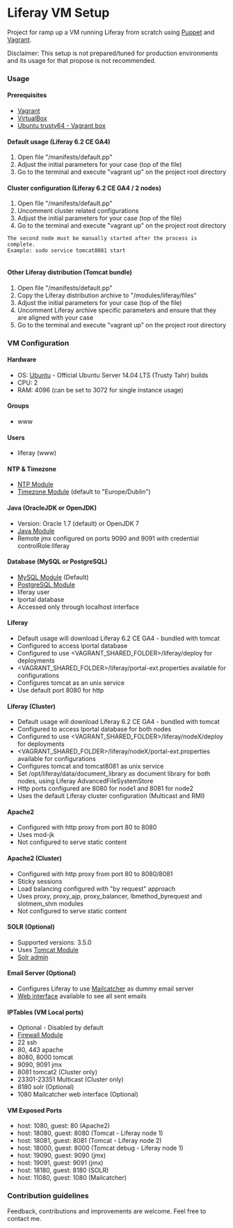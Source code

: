 # Liferay VM Setup #

Project for ramp up a VM running Liferay from scratch using [Puppet](https://puppetlabs.com/) and [Vagrant](https://www.vagrantup.com/).

Disclaimer: This setup is not prepared/tuned for production environments and its usage for that propose is not recommended. 

### Usage ###

#### Prerequisites ####

* [Vagrant](http://docs.vagrantup.com/v2/getting-started/index.html) 
* [VirtualBox](https://www.virtualbox.org/)
* [Ubuntu trusty64 - Vagrant box](https://atlas.hashicorp.com/ubuntu/boxes/trusty64)

#### Default usage (Liferay 6.2 CE GA4) ####

1. Open file "/manifests/default.pp"
2. Adjust the initial parameters for your case (top of the file)
3. Go to the terminal and execute "vagrant up" on the project root directory

#### Cluster configuration (Liferay 6.2 CE GA4 / 2 nodes) ####

1. Open file "/manifests/default.pp"
2. Uncomment cluster related configurations
3. Adjust the initial parameters for your case (top of the file)
4. Go to the terminal and execute "vagrant up" on the project root directory

```
The second node must be manually started after the process is complete.
Example: sudo service tomcat8081 start


```

#### Other Liferay distribution (Tomcat bundle) ####

1. Open file "/manifests/default.pp"
2. Copy the Liferay distribution archive to "/modules/liferay/files" 
3. Adjust the initial parameters for your case (top of the file)
4. Uncomment Liferay archive specific parameters and ensure that they are aligned with your case
5. Go to the terminal and execute "vagrant up" on the project root directory

### VM Configuration ###

#### Hardware ####

* OS: [Ubuntu](https://atlas.hashicorp.com/ubuntu/boxes/trusty64) - Official Ubuntu Server 14.04 LTS (Trusty Tahr) builds
* CPU: 2
* RAM: 4096 (can be set to 3072 for single instance usage)

#### Groups #####

* www

#### Users #####

* liferay (www)

#### NTP & Timezone #####

* [NTP Module](https://forge.puppetlabs.com/puppetlabs/ntp)
* [Timezone Module](https://forge.puppetlabs.com/saz/timezone) (default to "Europe/Dublin")

#### Java (OracleJDK or OpenJDK) #####

* Version: Oracle 1.7 (default) or OpenJDK 7
* [Java Module](https://forge.puppetlabs.com/puppetlabs/java)
* Remote jmx configured on ports 9090 and 9091 with credential controlRole:liferay

#### Database (MySQL or PostgreSQL) #####

* [MySQL Module](https://forge.puppetlabs.com/puppetlabs/mysql) (Default)
* [PostgreSQL Module](https://forge.puppetlabs.com/puppetlabs/postgresql)
* liferay user
* lportal database
* Accessed only through localhost interface

#### Liferay #####

* Default usage will download Liferay 6.2 CE GA4 - bundled with tomcat
* Configured to access lportal database
* Configured to use <VAGRANT_SHARED_FOLDER>/liferay/deploy for deployments
* <VAGRANT_SHARED_FOLDER>/liferay/portal-ext.properties available for configurations 
* Configures tomcat as an unix service
* Use default port 8080 for http

#### Liferay (Cluster) #####

* Default usage will download Liferay 6.2 CE GA4 - bundled with tomcat
* Configured to access lportal database for both nodes
* Configured to use <VAGRANT_SHARED_FOLDER>/liferay/nodeX/deploy for deployments
* <VAGRANT_SHARED_FOLDER>/liferay/nodeX/portal-ext.properties available for configurations 
* Configures tomcat and tomcat8081 as unix service
* Set /opt/liferay/data/document_library as document library for both nodes, using Liferay AdvancedFileSystemStore
* Http ports configured are 8080 for node1 and 8081 for node2
* Uses the default Liferay cluster configuration (Multicast and RMI)

#### Apache2 #####

* Configured with http proxy from port 80 to 8080
* Uses mod-jk
* Not configured to serve static content

#### Apache2 (Cluster) #####

* Configured with http proxy from port 80 to 8080/8081
* Sticky sessions
* Load balancing configured with "by request" approach
* Uses proxy, proxy_ajp, proxy_balancer, lbmethod_byrequest and slotmem_shm modules
* Not configured to serve static content

#### SOLR (Optional) #####

* Supported versions: 3.5.0
* Uses [Tomcat Module](https://forge.puppetlabs.com/puppetlabs/tomcat)
* [Solr admin](http://localhost:18180/solr/admin)

#### Email Server (Optional) #####

* Configures Liferay to use [Mailcatcher](http://mailcatcher.me/) as dummy email server
* [Web interface](http://localhost:11080) available to see all sent emails

#### IPTables (VM Local ports) #####

* Optional - Disabled by default
* [Firewall Module](https://forge.puppetlabs.com/puppetlabs/firewall)
* 22 ssh
* 80, 443 apache
* 8080, 8000 tomcat
* 9090, 9091 jmx
* 8081 tomcat2 (Cluster only)
* 23301-23351 Multicast (Cluster only)
* 8180 solr (Optional)
* 1080 Mailcatcher web interface (Optional)

#### VM Exposed Ports #####

* host: 1080, guest: 80    (Apache2)
* host: 18080, guest: 8080 (Tomcat - Liferay node 1)
* host: 18081, guest: 8081 (Tomcat - Liferay node 2)
* host: 18000, guest: 8000 (Tomcat debug - Liferay node 1)
* host: 19090, guest: 9090 (jmx)
* host: 19091, guest: 9091 (jmx)
* host: 18180, guest: 8180 (SOLR)
* host: 11080, guest: 1080 (Mailcatcher)

### Contribution guidelines ###

Feedback, contributions and improvements are welcome. Feel free to contact me.